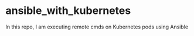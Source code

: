 # ansible_with_kubernetes
In this repo, I am executing remote cmds on Kubernetes pods using Ansible 
